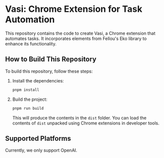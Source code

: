 # Vasi: Chrome Extension for Task Automation

This repository contains the code to create Vasi, a Chrome extension that automates tasks. It incorporates elements from Fellou's Eko library to enhance its functionality.

## How to Build This Repository

To build this repository, follow these steps:

1. Install the dependencies:
   ```bash
   pnpm install
   ```

2. Build the project:
   ```bash
   pnpm run build
   ```

   This will produce the contents in the `dist` folder. You can load the contents of `dist` unpacked using Chrome extensions in developer tools.

## Supported Platforms

Currently, we only support OpenAI. 